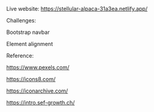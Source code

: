 Live website: https://stellular-alpaca-31a3ea.netlify.app/


Challenges:

Bootstrap navbar

Element alignment


Reference:

https://www.pexels.com/

https://icons8.com/

https://iconarchive.com/

https://intro.sef-growth.ch/